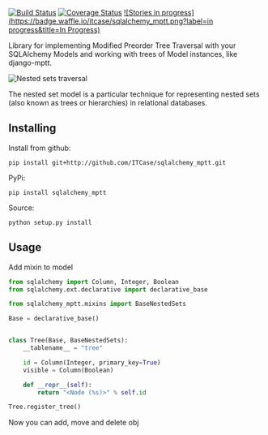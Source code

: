 [![Build Status](https://travis-ci.org/ITCase/sqlalchemy_mptt.svg?branch=master)](https://travis-ci.org/ITCase/sqlalchemy_mptt)
[![Coverage Status](https://coveralls.io/repos/ITCase/sqlalchemy_mptt/badge.png)](https://coveralls.io/r/ITCase/sqlalchemy_mptt)
[![Stories in progress](https://badge.waffle.io/itcase/sqlalchemy_mptt.png?label=in progress&title=In Progress)](https://waffle.io/itcase/sqlalchemy_mptt)

Library for implementing Modified Preorder Tree Traversal with your SQLAlchemy Models and working with trees of Model instances, like django-mptt.

![Nested sets traversal](https://rawgithub.com/ITCase/sqlalchemy_mptt/master/docs/img/2_sqlalchemy_mptt_traversal.svg)

The nested set model is a particular technique for representing nested sets (also known as trees or hierarchies) in relational databases.

Installing
----------

Install from github:

    pip install git+http://github.com/ITCase/sqlalchemy_mptt.git
    
PyPi:

    pip install sqlalchemy_mptt

Source:

    python setup.py install

Usage
-----

Add mixin to model

```python
from sqlalchemy import Column, Integer, Boolean
from sqlalchemy.ext.declarative import declarative_base

from sqlalchemy_mptt.mixins import BaseNestedSets

Base = declarative_base()


class Tree(Base, BaseNestedSets):
    __tablename__ = "tree"

    id = Column(Integer, primary_key=True)
    visible = Column(Boolean)

    def __repr__(self):
        return "<Node (%s)>" % self.id

Tree.register_tree()
```
Now you can add, move and delete obj
